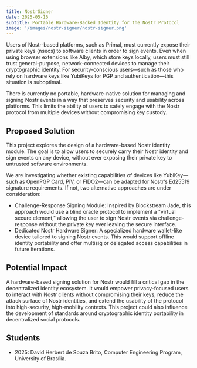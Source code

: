 ```yaml
---
title: NostrSigner
date: 2025-05-16
subtitle: Portable Hardware-Backed Identity for the Nostr Protocol
image: '/images/nostr-signer/nostr-signer.png'
---
```


Users of Nostr-based platforms, such as Primal, must currently expose their private keys (nsecs) to software clients in order to sign events.
Even when using browser extensions like Alby, which store keys locally, users must still trust general-purpose, network-connected devices to manage their cryptographic identity.
For security-conscious users—such as those who rely on hardware keys like YubiKeys for PGP and authentication—this situation is suboptimal.

There is currently no portable, hardware-native solution for managing and signing Nostr events in a way that preserves security and usability across platforms.
This limits the ability of users to safely engage with the Nostr protocol from multiple devices without compromising key custody.

<h2>Proposed Solution</h2>

This project explores the design of a hardware-based Nostr identity module.
The goal is to allow users to securely carry their Nostr identity and sign events on any device, without ever exposing their private key to untrusted software environments.

We are investigating whether existing capabilities of devices like YubiKey—such as OpenPGP Card, PIV, or FIDO2—can be adapted for Nostr’s Ed25519 signature requirements.
If not, two alternative approaches are under consideration:

- Challenge-Response Signing Module:
  Inspired by Blockstream Jade, this approach would use a blind oracle protocol to implement a "virtual secure element," allowing the user to sign Nostr events via challenge-response without the private key ever leaving the secure interface.
- Dedicated Nostr Hardware Signer:
  A specialized hardware wallet-like device tailored to signing Nostr events.
  This would support offline identity portability and offer multisig or delegated access capabilities in future iterations.

<h2>Potential Impact</h2>

A hardware-based signing solution for Nostr would fill a critical gap in the decentralized identity ecosystem.
It would empower privacy-focused users to interact with Nostr clients without compromising their keys, reduce the attack surface of Nostr identities, and extend the usability of the protocol into high-security, high-mobility contexts.
This project could also influence the development of standards around cryptographic identity portability in decentralized social protocols.

<!-- <h2>References</h2> -->
<!-- [Granola Cash](https://github.com/GranolaCash) -->

<h2>Students</h2>

- 2025: David Herbert de Souza Brito, Computer Engineering Program, University of Brasília.
